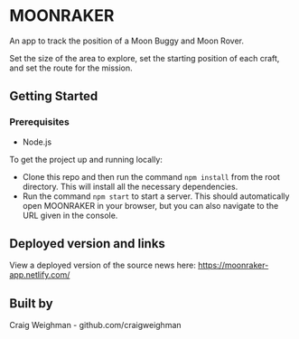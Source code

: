 # MOONRAKER

An app to track the position of a Moon Buggy and Moon Rover.

Set the size of the area to explore, set the starting position of each craft, and set the route for the mission.

## Getting Started

### Prerequisites

- Node.js

To get the project up and running locally:

- Clone this repo and then run the command `npm install` from the root directory. This will install all the necessary dependencies.
- Run the command `npm start` to start a server. This should automatically open MOONRAKER in your browser, but you can also navigate to the URL given in the console.

## Deployed version and links

View a deployed version of the source news here: https://moonraker-app.netlify.com/

## Built by

Craig Weighman - github.com/craigweighman
